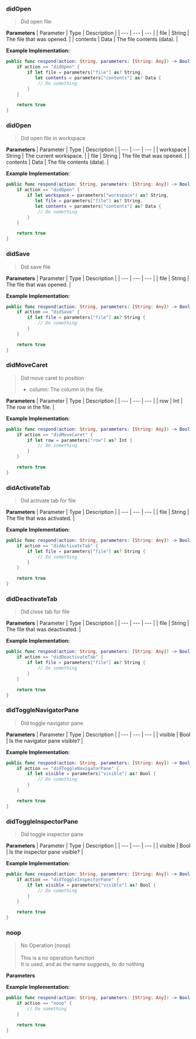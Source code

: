 ### didOpen
> Did open file<br/>
> 

**Parameters**
| Parameter | Type | Description |
| --- | --- | --- |
| file | String | The file that was opened. |
| contents | Data | The file contents (data). |

**Example Implementation:**
```swift
public func respond(action: String, parameters: [String: Any]) -> Bool {
    if action == "didOpen" {
        if let file = parameters["file"] as? String,
           let contents = parameters["contents"] as? Data {
            // Do something
        }
    }

    return true
}
```

### didOpen
> Did open file in workspace<br/>
> 

**Parameters**
| Parameter | Type | Description |
| --- | --- | --- |
| workspace | String | The current workspace. |
| file | String | The file that was opened. |
| contents | Data | The file contents (data). |

**Example Implementation:**
```swift
public func respond(action: String, parameters: [String: Any]) -> Bool {
    if action == "didOpen" {
        if let workspace = parameters["workspace"] as? String,
           let file = parameters["file"] as? String,
           let contents = parameters["contents"] as? Data {
            // Do something
        }
    }

    return true
}
```

### didSave
> Did save file<br/>
> 

**Parameters**
| Parameter | Type | Description |
| --- | --- | --- |
| file | String | The file that was opened. |

**Example Implementation:**
```swift
public func respond(action: String, parameters: [String: Any]) -> Bool {
    if action == "didSave" {
        if let file = parameters["file"] as? String {
            // Do something
        }
    }

    return true
}
```

### didMoveCaret
> Did move caret to position<br/>
>  - column: The column in the file.<br/>
> 

**Parameters**
| Parameter | Type | Description |
| --- | --- | --- |
| row | Int | The row in the file. |

**Example Implementation:**
```swift
public func respond(action: String, parameters: [String: Any]) -> Bool {
    if action == "didMoveCaret" {
        if let row = parameters["row"] as? Int {
            // Do something
        }
    }

    return true
}
```

### didActivateTab
> Did activate tab for file<br/>
> 

**Parameters**
| Parameter | Type | Description |
| --- | --- | --- |
| file | String | The file that was activated. |

**Example Implementation:**
```swift
public func respond(action: String, parameters: [String: Any]) -> Bool {
    if action == "didActivateTab" {
        if let file = parameters["file"] as? String {
            // Do something
        }
    }

    return true
}
```

### didDeactivateTab
> Did close tab for file<br/>
> 

**Parameters**
| Parameter | Type | Description |
| --- | --- | --- |
| file | String | The file that was deactivated. |

**Example Implementation:**
```swift
public func respond(action: String, parameters: [String: Any]) -> Bool {
    if action == "didDeactivateTab" {
        if let file = parameters["file"] as? String {
            // Do something
        }
    }

    return true
}
```

### didToggleNavigatorPane
> Did toggle navigator pane<br/>
> 

**Parameters**
| Parameter | Type | Description |
| --- | --- | --- |
| visible | Bool | Is the navigator pane visible? |

**Example Implementation:**
```swift
public func respond(action: String, parameters: [String: Any]) -> Bool {
    if action == "didToggleNavigatorPane" {
        if let visible = parameters["visible"] as? Bool {
            // Do something
        }
    }

    return true
}
```

### didToggleInspectorPane
> Did toggle inspector pane<br/>
> 

**Parameters**
| Parameter | Type | Description |
| --- | --- | --- |
| visible | Bool | Is the inspector pane visible? |

**Example Implementation:**
```swift
public func respond(action: String, parameters: [String: Any]) -> Bool {
    if action == "didToggleInspectorPane" {
        if let visible = parameters["visible"] as? Bool {
            // Do something
        }
    }

    return true
}
```

### noop
> No Operation (noop)<br/>
> <br/>
> This is a no operation function<br/>
> It is used, and as the name suggests, to do nothing<br/>
> 

**Parameters**

**Example Implementation:**
```swift
public func respond(action: String, parameters: [String: Any]) -> Bool {
    if action == "noop" {
        // Do something
    }

    return true
}
```

